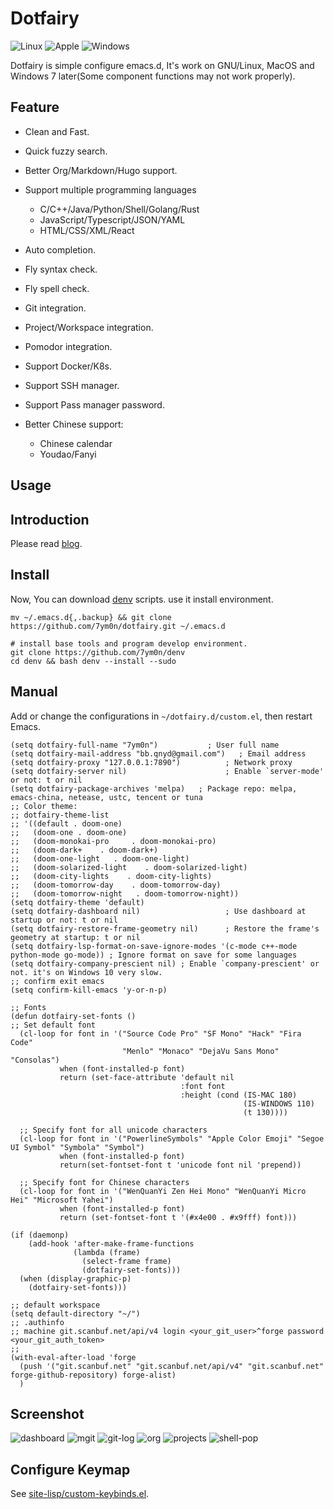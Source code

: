 # Dotfairy

![Linux](https://img.shields.io/badge/-Linux-blue?logo=Linux&style=flat&logoColor=white)
![Apple](https://img.shields.io/badge/-MacOS-blue?logo=apple&style=flat&logoColor=white)
![Windows](https://img.shields.io/badge/-Windows-blue?logo=windows&style=flat&logoColor=white)

Dotfairy is simple configure emacs.d, It's work on GNU/Linux, MacOS and Windows 7 later(Some component functions may not work properly).

## Feature

- Clean and Fast.
- Quick fuzzy search.
- Better Org/Markdown/Hugo support.
- Support multiple programming languages

  - C/C++/Java/Python/Shell/Golang/Rust
  - JavaScript/Typescript/JSON/YAML
  - HTML/CSS/XML/React

- Auto completion.
- Fly syntax check.
- Fly spell check.
- Git integration.
- Project/Workspace integration.
- Pomodor integration.
- Support Docker/K8s.
- Support SSH manager.
- Support Pass manager password.
- Better Chinese support:
  - Chinese calendar
  - Youdao/Fanyi

## Usage

## Introduction

Please read [blog](https://scanbuf.net/post/manual/how-do-myself-custom-editor/).

## Install
Now, You can download [denv](https://github.com/7ym0n/denv) scripts. use it install environment.

```shell
mv ~/.emacs.d{,.backup} && git clone https://github.com/7ym0n/dotfairy.git ~/.emacs.d

# install base tools and program develop environment.
git clone https://github.com/7ym0n/denv
cd denv && bash denv --install --sudo
```

## Manual

Add or change the configurations in `~/dotfairy.d/custom.el`, then restart Emacs.

```elisp
(setq dotfairy-full-name "7ym0n")           ; User full name
(setq dotfairy-mail-address "bb.qnyd@gmail.com")   ; Email address
(setq dotfairy-proxy "127.0.0.1:7890")          ; Network proxy
(setq dotfairy-server nil)                      ; Enable `server-mode' or not: t or nil
(setq dotfairy-package-archives 'melpa)   ; Package repo: melpa, emacs-china, netease, ustc, tencent or tuna
;; Color theme:
;; dotfairy-theme-list
;; '((default . doom-one)
;;   (doom-one . doom-one)
;;   (doom-monokai-pro     . doom-monokai-pro)
;;   (doom-dark+    . doom-dark+)
;;   (doom-one-light   . doom-one-light)
;;   (doom-solarized-light    . doom-solarized-light)
;;   (doom-city-lights    . doom-city-lights)
;;   (doom-tomorrow-day    . doom-tomorrow-day)
;;   (doom-tomorrow-night   . doom-tomorrow-night))
(setq dotfairy-theme 'default)
(setq dotfairy-dashboard nil)                   ; Use dashboard at startup or not: t or nil
(setq dotfairy-restore-frame-geometry nil)      ; Restore the frame's geometry at startup: t or nil
(setq dotfairy-lsp-format-on-save-ignore-modes '(c-mode c++-mode python-mode go-mode)) ; Ignore format on save for some languages
(setq dotfairy-company-prescient nil) ; Enable `company-prescient' or not. it's on Windows 10 very slow.
;; confirm exit emacs
(setq confirm-kill-emacs 'y-or-n-p)

;; Fonts
(defun dotfairy-set-fonts ()
;; Set default font
  (cl-loop for font in '("Source Code Pro" "SF Mono" "Hack" "Fira Code"
                         "Menlo" "Monaco" "DejaVu Sans Mono" "Consolas")
           when (font-installed-p font)
           return (set-face-attribute 'default nil
                                      :font font
                                      :height (cond (IS-MAC 180)
                                                    (IS-WINDOWS 110)
                                                    (t 130))))

  ;; Specify font for all unicode characters
  (cl-loop for font in '("PowerlineSymbols" "Apple Color Emoji" "Segoe UI Symbol" "Symbola" "Symbol")
           when (font-installed-p font)
           return(set-fontset-font t 'unicode font nil 'prepend))

  ;; Specify font for Chinese characters
  (cl-loop for font in '("WenQuanYi Zen Hei Mono" "WenQuanYi Micro Hei" "Microsoft Yahei")
           when (font-installed-p font)
           return (set-fontset-font t '(#x4e00 . #x9fff) font)))

(if (daemonp)
    (add-hook 'after-make-frame-functions
              (lambda (frame)
                (select-frame frame)
                (dotfairy-set-fonts)))
  (when (display-graphic-p)
    (dotfairy-set-fonts)))

;; default workspace
(setq default-directory "~/")
;; .authinfo
;; machine git.scanbuf.net/api/v4 login <your_git_user>^forge password <your_git_auth_token>
;;
(with-eval-after-load 'forge
  (push '("git.scanbuf.net" "git.scanbuf.net/api/v4" "git.scanbuf.net" forge-github-repository) forge-alist)
  )
```

## Screenshot

![dashboard](screenshots/dashboard.png)
![mgit](screenshots/mgit.png)
![git-log](screenshots/gitlog.png)
![org](screenshots/org.png)
![projects](screenshots/projects.png)
![shell-pop](screenshots/shell-pop.png)

## Configure Keymap

See [site-lisp/custom-keybinds.el](site-lisp/custom-keybinds.el).
